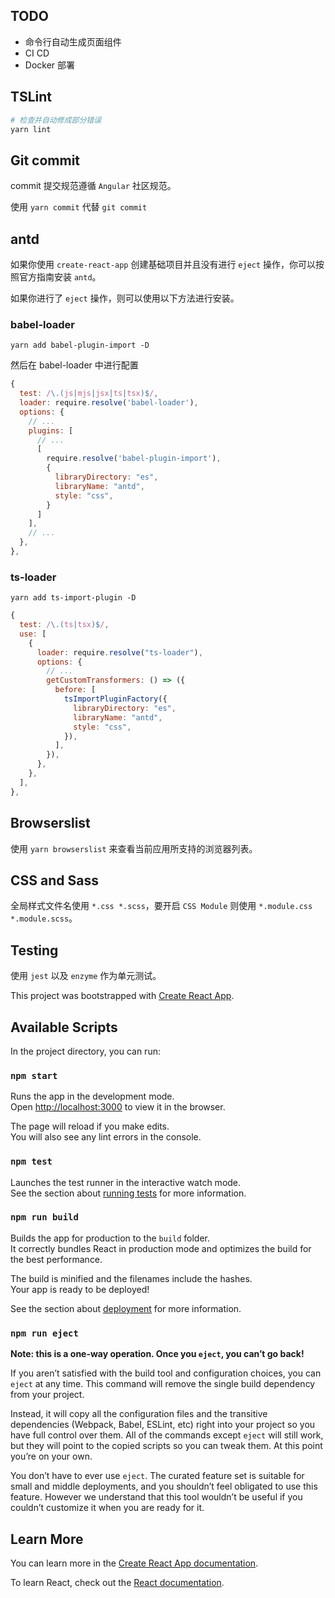 ## TODO

* 命令行自动生成页面组件
* CI CD
* Docker 部署

## TSLint

```bash
# 检查并自动修成部分错误
yarn lint
```

## Git commit

commit 提交规范遵循 `Angular` 社区规范。

使用 `yarn commit` 代替 `git commit`

## antd

如果你使用 `create-react-app` 创建基础项目并且没有进行 `eject` 操作，你可以按照官方指南安装 `antd`。

如果你进行了 `eject` 操作，则可以使用以下方法进行安装。

### babel-loader

`yarn add babel-plugin-import -D`

然后在 babel-loader 中进行配置

```js
{
  test: /\.(js|mjs|jsx|ts|tsx)$/,
  loader: require.resolve('babel-loader'),
  options: {
    // ...
    plugins: [
      // ...
      [
        require.resolve('babel-plugin-import'),
        {
          libraryDirectory: "es",
          libraryName: "antd",
          style: "css",
        }
      ]
    ],
    // ...
  },
},
```

### ts-loader

`yarn add ts-import-plugin -D`

```js
{
  test: /\.(ts|tsx)$/,
  use: [
    {
      loader: require.resolve("ts-loader"),
      options: {
        // ...
        getCustomTransformers: () => ({
          before: [
            tsImportPluginFactory({
              libraryDirectory: "es",
              libraryName: "antd",
              style: "css",
            }),
          ],
        }),
      },
    },
  ],
},
```

## Browserslist

使用 `yarn browserslist` 来查看当前应用所支持的浏览器列表。

## CSS and Sass

全局样式文件名使用 `*.css *.scss`，要开启 `CSS Module` 则使用 `*.module.css *.module.scss`。

## Testing

使用 `jest` 以及 `enzyme` 作为单元测试。

This project was bootstrapped with [Create React App](https://github.com/facebook/create-react-app).

## Available Scripts

In the project directory, you can run:

### `npm start`

Runs the app in the development mode.<br>
Open [http://localhost:3000](http://localhost:3000) to view it in the browser.

The page will reload if you make edits.<br>
You will also see any lint errors in the console.

### `npm test`

Launches the test runner in the interactive watch mode.<br>
See the section about [running tests](https://facebook.github.io/create-react-app/docs/running-tests) for more information.

### `npm run build`

Builds the app for production to the `build` folder.<br>
It correctly bundles React in production mode and optimizes the build for the best performance.

The build is minified and the filenames include the hashes.<br>
Your app is ready to be deployed!

See the section about [deployment](https://facebook.github.io/create-react-app/docs/deployment) for more information.

### `npm run eject`

**Note: this is a one-way operation. Once you `eject`, you can’t go back!**

If you aren’t satisfied with the build tool and configuration choices, you can `eject` at any time. This command will remove the single build dependency from your project.

Instead, it will copy all the configuration files and the transitive dependencies (Webpack, Babel, ESLint, etc) right into your project so you have full control over them. All of the commands except `eject` will still work, but they will point to the copied scripts so you can tweak them. At this point you’re on your own.

You don’t have to ever use `eject`. The curated feature set is suitable for small and middle deployments, and you shouldn’t feel obligated to use this feature. However we understand that this tool wouldn’t be useful if you couldn’t customize it when you are ready for it.

## Learn More

You can learn more in the [Create React App documentation](https://facebook.github.io/create-react-app/docs/getting-started).

To learn React, check out the [React documentation](https://reactjs.org/).
